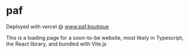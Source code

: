 # paf

Deployed with vercel @ www.paf.boutique


This is a loading page for a soon-to-be website, most likely in Typescript, the React library, and bundled with Vite.js
